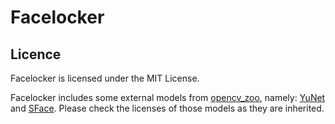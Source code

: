 # Facelocker

## Licence

Facelocker is licensed under the MIT License.

Facelocker includes some external models from [opencv_zoo](https://github.com/opencv/opencv_zoo), namely: [YuNet](src/facelocker/models/yunet/LICENSE) and [SFace](src/facelocker/models/sface/LICENSE). Please check the licenses of those models as they are inherited.
